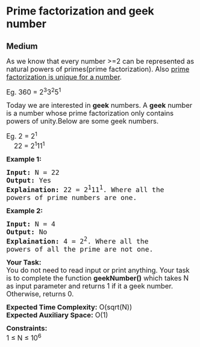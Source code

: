 # Prime factorization and geek number
## Medium 
<div class="problem-statement" style="user-select: auto;">
                <p style="user-select: auto;"></p><p style="user-select: auto;"><span style="font-size: 18px; user-select: auto;">As we know that every number &gt;=2 can be represented as natural powers of primes(prime factorization). Also <a href="https://en.wikipedia.org/wiki/Fundamental_theorem_of_arithmetic" target="_blank" style="user-select: auto;">prime factorization is unique for a number</a>.&nbsp;</span></p>

<p style="user-select: auto;"><span style="font-size: 18px; user-select: auto;">Eg. 360 = 2<sup style="user-select: auto;">3</sup>3<sup style="user-select: auto;">2</sup>5<sup style="user-select: auto;">1</sup></span></p>

<p style="user-select: auto;"><span style="font-size: 18px; user-select: auto;">Today we are interested in <strong style="user-select: auto;">geek</strong> numbers.&nbsp;A <strong style="user-select: auto;">geek</strong> number is a number whose prime factorization only contains powers of unity.Below are some geek numbers.</span></p>

<p style="user-select: auto;"><span style="font-size: 18px; user-select: auto;">Eg. 2 = 2<sup style="user-select: auto;">1</sup><br style="user-select: auto;">
&nbsp; &nbsp; 22 = 2<sup style="user-select: auto;">1</sup>11<sup style="user-select: auto;">1</sup></span></p>

<p style="user-select: auto;"><span style="font-size: 18px; user-select: auto;"><strong style="user-select: auto;">Example 1:</strong></span></p>

<pre style="user-select: auto;"><span style="font-size: 18px; user-select: auto;"><strong style="user-select: auto;">Input:</strong> N = 22
<strong style="user-select: auto;">Output:</strong> Yes
<strong style="user-select: auto;">Explaination:</strong> 22 = 2<sup style="user-select: auto;">1</sup>11<sup style="user-select: auto;">1</sup>. Where all the 
powers of prime numbers are one.</span></pre>

<p style="user-select: auto;"><strong style="user-select: auto;"><span style="font-size: 18px; user-select: auto;">Example 2:</span></strong></p>

<pre style="user-select: auto;"><span style="font-size: 18px; user-select: auto;"><strong style="user-select: auto;">Input:</strong> N = 4
<strong style="user-select: auto;">Output:</strong> No
<strong style="user-select: auto;">Explaination:</strong> 4 = 2<sup style="user-select: auto;">2</sup>. Where all the 
powers of all the prime are not one.</span></pre>

<p style="user-select: auto;"><span style="font-size: 18px; user-select: auto;"><strong style="user-select: auto;">Your Task:</strong><br style="user-select: auto;">
You do not need to read input or print anything. Your task is to complete the function <strong style="user-select: auto;">geekNumber()</strong> which takes N as input parameter and returns 1 if it a geek number. Otherwise, returns 0.</span></p>

<p style="user-select: auto;"><span style="font-size: 18px; user-select: auto;"><strong style="user-select: auto;">Expected Time Complexity:</strong> O(sqrt(N))<br style="user-select: auto;">
<strong style="user-select: auto;">Expected Auxiliary Space:</strong> O(1)</span></p>

<p style="user-select: auto;"><span style="font-size: 18px; user-select: auto;"><strong style="user-select: auto;">Constraints:</strong><br style="user-select: auto;">
1 ≤ N ≤ 10<sup style="user-select: auto;">6</sup>&nbsp;&nbsp;</span></p>
 <p style="user-select: auto;"></p>
            </div>
